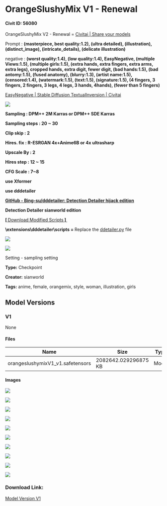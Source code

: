 # OrangeSlushyMix V1 - Renewal

#### Civit ID: 56080

<p>OrangeSlushyMix V2  - Renewal = <a target="_blank" rel="ugc" href="https://civitai.com/models/56094/orangeslushymix-v2-renewal">Civitai | Share your models</a></p><p></p><p>Prompt : <strong>(masterpiece, best quality:1.2), (ultra detailed), (illustration), (distinct_image), (intricate_details), (delicate illustration)</strong></p><p>negative : <strong>(worst quality:1.4), (low quality:1.4), EasyNegative, (multiple Views:1.5), (multiple girls:1.5), (extra hands, extra fingers, extra arms, extra legs), cropped hands, extra digit, fewer digit, (bad hands:1.5), (bad antomy:1.5), (fused anatomy), (blurry:1.3), (artist name:1.5), (censored:1.4), (watermark:1.5), (text:1.5), (signature:1.5), (4 fingers, 3 fingers, 2 fingers, 3 legs, 4 legs, 3 hands, 4hands), (fewer than 5 fingers)</strong></p><p></p><p><a target="_blank" rel="ugc" href="https://civitai.com/models/7808/easynegative">EasyNegative | Stable Diffusion TextualInversion | Civitai</a></p><p></p><img src="https://imagecache.civitai.com/xG1nkqKTMzGDvpLrqFT7WA/84d3bc26-a3fa-470a-57ff-f09d58db1d00/width=525/84d3bc26-a3fa-470a-57ff-f09d58db1d00.jpeg" /><p></p><p><strong>Sampling : DPM++ 2M Karras or DPM++ SDE Karras</strong></p><p><strong>Sampling steps : 20 ~ 30</strong></p><p><strong>Clip skip : 2 </strong></p><p><strong>Hires. fix : R-ESRGAN 4x+Anime6B or 4x ultrasharp</strong></p><p><strong>Upscale By : 2</strong></p><p><strong>Hires step : 12 ~ 15</strong></p><p><strong>CFG Scale : 7~8</strong></p><p><strong>use Xformer</strong></p><p><strong>use dddetailer</strong></p><p></p><p><a target="_blank" rel="ugc" href="https://oo.pe/https://github.com/Bing-su/dddetailer"><strong>GitHub - Bing-su/dddetailer: Detection Detailer hijack edition</strong></a><strong>  </strong></p><p></p><p><strong>Detection Detailer sianworld edition</strong></p><p><a target="_blank" rel="ugc" href="https://drive.google.com/drive/folders/19BpATjOmhqwCduA4eTiQJ3ZTbCNsotdW?usp=share_link"><strong>[ </strong>Download Modified Scripts<strong> ] </strong></a></p><p><strong>\extensions\dddetailer\scripts = </strong>Replace the <a target="_blank" rel="ugc" href="http://ddetailer.py">ddetailer.py</a> file</p><p></p><img src="https://imagecache.civitai.com/xG1nkqKTMzGDvpLrqFT7WA/659a74c1-342e-4647-f090-fbcc1701e000/width=525/659a74c1-342e-4647-f090-fbcc1701e000.jpeg" /><p></p><p></p><img src="https://imagecache.civitai.com/xG1nkqKTMzGDvpLrqFT7WA/f35b067c-b8ed-4924-bd06-2268279f0400/width=525/f35b067c-b8ed-4924-bd06-2268279f0400.jpeg" /><p></p><p>Setting - sampling setting</p>

**Type:** Checkpoint

**Creator:** sianworld

**Tags:** anime, female, orangemix, style, woman, illustration, girls

## Model Versions

### V1

None

#### Files

| Name | Size | Type | Format | Download Url | AutoV1 | AutoV2 | SHA256 | CRC32 | BLAKE3 |
| --- | --- | --- | --- | --- | --- | --- | --- | --- | --- |
| orangeslushymixV1_v1.safetensors | 2082642.029296875 KB | Model | SafeTensor | https://civitai.com/api/download/models/60480 | 570E104C | D063027029 | D063027029568D10738C0DB8806CF7ACA1FE102FBB454DC63EB725A54FFB797C | A91A9540 | A2EE3625AA46397FD295B3EAD9C36DDE03B7E64145E25E67E91C4FDC8DFFF8BD |

#### Images

<p><img src="https://image.civitai.com/xG1nkqKTMzGDvpLrqFT7WA/60e15a2f-7ba9-4771-7074-65622aded400/width=450/661170.jpeg" /></p>

<p><img src="https://image.civitai.com/xG1nkqKTMzGDvpLrqFT7WA/a64d69af-fbd4-440e-67bb-bfa32f59b800/width=450/661173.jpeg" /></p>

<p><img src="https://image.civitai.com/xG1nkqKTMzGDvpLrqFT7WA/20eb2e16-e994-4cab-5d69-b9af9280a900/width=450/661175.jpeg" /></p>

<p><img src="https://image.civitai.com/xG1nkqKTMzGDvpLrqFT7WA/3499246b-7e8b-4eea-b998-2904ae1e2000/width=450/661176.jpeg" /></p>

<p><img src="https://image.civitai.com/xG1nkqKTMzGDvpLrqFT7WA/a170d3c7-9544-490c-14cc-9bd8e6d15000/width=450/661185.jpeg" /></p>

<p><img src="https://image.civitai.com/xG1nkqKTMzGDvpLrqFT7WA/da55c677-3bcb-40d0-c0cf-e6b285c4f100/width=450/661186.jpeg" /></p>

<p><img src="https://image.civitai.com/xG1nkqKTMzGDvpLrqFT7WA/9b907f0e-114c-498a-10cd-da79fa4eb100/width=450/661188.jpeg" /></p>

<p><img src="https://image.civitai.com/xG1nkqKTMzGDvpLrqFT7WA/5fe22559-b0b7-4a8f-6dcc-c8e6a095e100/width=450/661190.jpeg" /></p>

<p><img src="https://image.civitai.com/xG1nkqKTMzGDvpLrqFT7WA/800cbb7d-cb4e-4291-2f28-9a274e525e00/width=450/661193.jpeg" /></p>

<p><img src="https://image.civitai.com/xG1nkqKTMzGDvpLrqFT7WA/321565b9-335f-4211-6a75-0e84af0f8800/width=450/661215.jpeg" /></p>

### Download Link:

[Model Version V1](https://civitai.com/api/download/models/60480)

